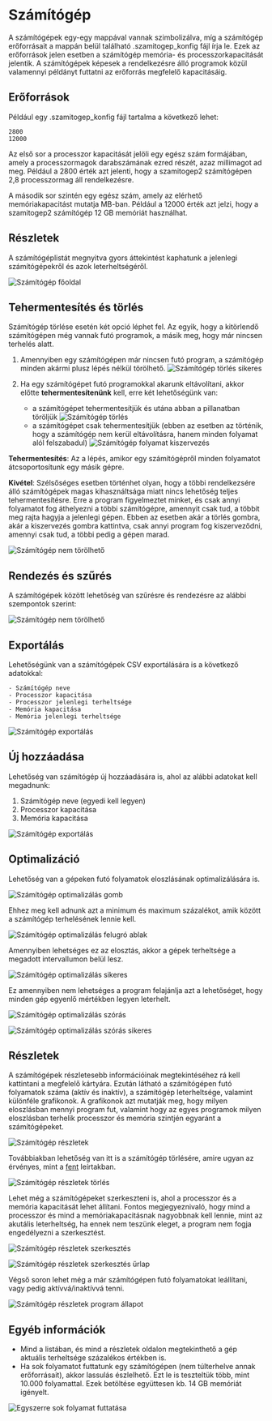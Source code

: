 # Számítógép

A számítógépek egy-egy mappával vannak szimbolizálva, míg a számítógép erőforrásait a mappán belül található .szamitogep_konfig fájl írja le. Ezek az erőforrások jelen esetben a számítógép memória- és processzorkapacitását jelentik. A számítógépek képesek a rendelkezésre álló programok közül valamennyi példányt futtatni az erőforrás megfelelő kapacitásáig.

## Erőforrások

Például egy .szamitogep_konfig fájl tartalma a következő lehet:

```
2800
12000
```

Az első sor a processzor kapacitását jelöli egy egész szám formájában, amely a processzormagok darabszámának ezred részét, azaz millimagot ad meg. Például a 2800 érték azt jelenti, hogy a szamitogep2 számítógépen 2,8 processzormag áll rendelkezésre.

A második sor szintén egy egész szám, amely az elérhető memóriakapacitást mutatja MB-ban. Például a 12000 érték azt jelzi, hogy a szamitogep2 számítógép 12 GB memóriát használhat.

## Részletek

A számítógéplistát megnyitva gyors áttekintést kaphatunk a jelenlegi számítógépekről és azok leterheltségéről.

![Számítógép főoldal](../img/felhasznaloi/szamitogep/computer-landing-page.png)<br>

## Tehermentesítés és törlés

Számítógép törlése esetén két opció léphet fel. Az egyik, hogy a kitörlendő számítógépen még vannak futó programok, a másik meg, hogy már nincsen terhelés alatt.

1. Amennyiben egy számítógépen már nincsen futó program, a számítógép minden akármi plusz lépés nélkül törölhető.
   ![Számítógép törlés sikeres](../img/felhasznaloi/szamitogep/computer-deleted-success.png)<br>

2. Ha egy számítógépet futó programokkal akarunk eltávolítani, akkor előtte **tehermentesítenünk** kell, erre két lehetőségünk van:
    - a számítógépet tehermentesítjük és utána abban a pillanatban töröljük
      ![Számítógép törlés](../img/felhasznaloi/szamitogep/are-you-sure-delete.png)
    - a számítógépet csak tehermentesítjük (ebben az esetben az történik, hogy a számítógép nem kerül eltávolításra, hanem minden folyamat alól felszabadul)
      ![Számítógép folyamat kiszervezés](../img/felhasznaloi/szamitogep/are-you-sure-outsource.png)

**Tehermentesítés**: Az a lépés, amikor egy számítógépről minden folyamatot átcsoportosítunk egy másik gépre.

**Kivétel**: Szélsőséges esetben történhet olyan, hogy a többi rendelkezsére álló számítógépek magas kihasználtsága miatt nincs lehetőség teljes tehermentesítésre. Erre a program figyelmeztet minket, és csak annyi folyamatot fog áthelyezni a többi számítógépre, amennyit csak tud, a többit meg rajta hagyja a jelenlegi gépen. Ebben az esetben akár a törlés gombra, akár a kiszervezés gombra kattintva, csak annyi program fog kiszerveződni, amennyi csak tud, a többi pedig a gépen marad.

![Számítógép nem törölhető](../img/felhasznaloi/szamitogep/computer-outsource.png)

## Rendezés és szűrés

A számítógépek között lehetőség van szűrésre és rendezésre az alábbi szempontok szerint:

![Számítógép nem törölhető](../img/felhasznaloi/szamitogep/computer-filter.png)

## Exportálás

Lehetőségünk van a számítógépek CSV exportálására is a következő adatokkal:

    - Számítógép neve
    - Processzor kapacitása
    - Processzor jelenlegi terheltsége
    - Memória kapacitása
    - Memória jelenlegi terheltsége

![Számítógép exportálás](../img/felhasznaloi/szamitogep/computer-export.png)

## Új hozzáadása

Lehetőség van számítógép új hozzáadására is, ahol az alábbi adatokat kell megadnunk:

1. Számítógép neve (egyedi kell legyen)
2. Processzor kapacitása
3. Memória kapacitása

![Számítógép exportálás](../img/felhasznaloi/szamitogep/new-computer.png)

## Optimalizáció

Lehetőség van a gépeken futó folyamatok eloszlásának optimalizálására is.

![Számítógép optimalizálás gomb](../img/felhasznaloi/szamitogep/computer-optimize-button.png)

Ehhez meg kell adnunk azt a minimum és maximum százalékot, amik között a számítógép terhelésének lennie kell.

![Számítógép optimalizálás felugró ablak](../img/felhasznaloi/szamitogep/computer-optimize-popup.png)

Amennyiben lehetséges ez az elosztás, akkor a gépek terheltsége a megadott intervallumon belül lesz.

![Számítógép optimalizálás sikeres](../img/felhasznaloi/szamitogep/computer-optimize-success.png)

Ez amennyiben nem lehetséges a program felajánlja azt a lehetőséget, hogy minden gép egyenlő mértékben legyen leterhelt.

![Számítógép optimalizálás szórás](../img/felhasznaloi/szamitogep/computer-optimize-spread.png)

![Számítógép optimalizálás szórás sikeres](../img/felhasznaloi/szamitogep/computer-optimize-spread-success.png)

## Részletek

A számítógépek részletesebb információinak megtekintéséhez rá kell kattintani a megfelelő kártyára. Ezután látható a számítógépen futó folyamatok száma (aktív és inaktív), a számítógép leterheltsége, valamint különféle grafikonok. A grafikonok azt mutatják meg, hogy milyen eloszlásban mennyi program fut, valamint hogy az egyes programok milyen eloszlásban terhelik processzor és memória szintjén egyaránt a számítógépeket.

![Számítógép részletek](../img/felhasznaloi/szamitogep/computer-details.png)

Továbbiakban lehetőség van itt is a számítógép törlésére, amire ugyan az érvényes, mint a [fent](#tehermentesites-es-torles) leírtakban.

![Számítógép részletek törlés](../img/felhasznaloi/szamitogep/computer-details-delete.png)

Lehet még a számítógépeket szerkeszteni is, ahol a processzor és a memória kapacitását lehet állítani. Fontos megjegyeznivaló, hogy mind a processzor és mind a memóriakapacitásnak nagyobbnak kell lennie, mint az akutális leterheltség, ha ennek nem teszünk eleget, a program nem fogja engedélyezni a szerkesztést.

![Számítógép részletek szerkesztés](../img/felhasznaloi/szamitogep/computer-details-edit.png)

![Számítógép részletek szerkesztés űrlap](../img/felhasznaloi/szamitogep/computer-details-edit-form.png)

Végső soron lehet még a már számítógépen futó folyamatokat leállítani, vagy pedig aktívvá/inaktívvá tenni.

![Számítógép részletek program állapot](../img/felhasznaloi/szamitogep/computer-details-program-state.png)

## Egyéb információk

- Mind a listában, és mind a részletek oldalon megtekinthető a gép aktuális terheltsége százalékos értékben is.
- Ha sok folyamatot futtatunk egy számítógépen (nem túlterhelve annak erőforrásait), akkor lassulás észlelhető. Ezt le is teszteltük több, mint 10.000 folyamattal. Ezek betöltése együttesen kb. 14 GB memóriát igényelt.

![Egyszerre sok folyamat futtatása](../img/felhasznaloi/szamitogep/extrem-ertekek.png)